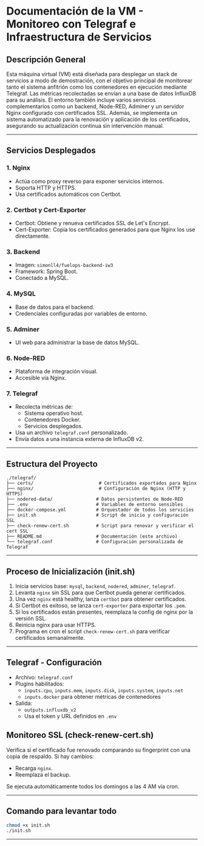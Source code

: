 # Documentación de la VM - Monitoreo con Telegraf e Infraestructura de Servicios

## Descripción General
Esta máquina virtual (VM) está diseñada para desplegar un stack de servicios a modo de demostración, con el objetivo principal de monitorear tanto el sistema anfitrión como los contenedores en ejecución mediante Telegraf. Las métricas recolectadas se envían a una base de datos InfluxDB para su análisis.
El entorno también incluye varios servicios complementarios como un backend, Node-RED, Adminer y un servidor Nginx configurado con certificados SSL. Además, se implementa un sistema automatizado para la renovación y aplicación de los certificados, asegurando su actualización continua sin intervención manual.

---

## Servicios Desplegados

### 1. **Nginx**
- Actúa como proxy reverso para exponer servicios internos.
- Soporta HTTP y HTTPS.
- Usa certificados automáticos con Certbot.

### 2. **Certbot y Cert-Exporter**
- Certbot: Obtiene y renueva certificados SSL de Let's Encrypt.
- Cert-Exporter: Copia los certificados generados para que Nginx los use directamente.

### 3. **Backend**
- Imagen: `simonll4/fuelops-backend-iw3`
- Framework: Spring Boot.
- Conectado a MySQL.

### 4. **MySQL**
- Base de datos para el backend.
- Credenciales configuradas por variables de entorno.

### 5. **Adminer**
- UI web para administrar la base de datos MySQL.

### 6. **Node-RED**
- Plataforma de integración visual.
- Accesible vía Nginx.

### 7. **Telegraf**
- Recolecta métricas de:
  - Sistema operativo host.
  - Contenedores Docker.
  - Servicios desplegados.
- Usa un archivo `telegraf.conf` personalizado.
- Envía datos a una instancia externa de InfluxDB v2.

---

## Estructura del Proyecto
```
./telegraf/
├── certs/                        # Certificados exportados para Nginx
├── nginx/                        # Configuración de Nginx (HTTP y HTTPS)
├── nodered-data/                # Datos persistentes de Node-RED
├── .env                         # Variables de entorno sensibles
├── docker-compose.yml           # Orquestador de todos los servicios
├── init.sh                      # Script de inicio y configuración SSL
├── check-renew-cert.sh          # Script para renovar y verificar el cert SSL
├── README.md                    # Documentación (este archivo)
└── telegraf.conf                # Configuración personalizada de Telegraf
```

---

## Proceso de Inicialización (init.sh)
1. Inicia servicios base: `mysql`, `backend`, `nodered`, `adminer`, `telegraf`.
2. Levanta `nginx` sin SSL para que Certbot pueda generar certificados.
3. Una vez `nginx` está healthy, lanza `certbot` para obtener certificados.
4. Si Certbot es exitoso, se lanza `cert-exporter` para exportar los `.pem`.
5. Si los certificados están presentes, reemplaza la config de nginx por la versión SSL.
6. Reinicia nginx para usar HTTPS.
7. Programa en cron el script `check-renew-cert.sh` para verificar certificados semanalmente.

---

## Telegraf - Configuración
- Archivo: `telegraf.conf`
- Plugins habilitados:
  - `inputs.cpu`, `inputs.mem`, `inputs.disk`, `inputs.system`, `inputs.net`
  - `inputs.docker` para obtener métricas de contenedores
- Salida:
  - `outputs.influxdb_v2`
  - Usa el token y URL definidos en `.env`


## Monitoreo SSL (check-renew-cert.sh)
Verifica si el certificado fue renovado comparando su fingerprint con una copia de respaldo. Si hay cambios:
- Recarga `nginx`.
- Reemplaza el backup.

Se ejecuta automáticamente todos los domingos a las 4 AM via cron.

---

## Comando para levantar todo
```bash
chmod +x init.sh
./init.sh
```

---